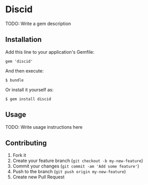 # Discid

TODO: Write a gem description

## Installation

Add this line to your application's Gemfile:

    gem 'discid'

And then execute:

    $ bundle

Or install it yourself as:

    $ gem install discid

## Usage

TODO: Write usage instructions here

## Contributing

1. Fork it
2. Create your feature branch (`git checkout -b my-new-feature`)
3. Commit your changes (`git commit -am 'Add some feature'`)
4. Push to the branch (`git push origin my-new-feature`)
5. Create new Pull Request
